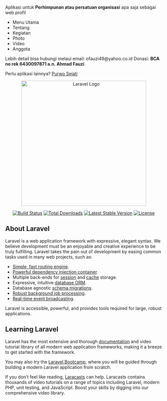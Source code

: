 <p>Aplikasi untuk <b>Perhimpunan atau persatuan organisasi</b> apa saja sebagai web profil</p>
<ul>
    <li>Menu Utama</li>
    <li>Tentang</li>
    <li>Kegiatan</li>
    <li>Photo</li>
    <li>Video</li>
    <li>Anggota</li>
</ul>
<p>
    Lebih detail bisa hubungi melaui email: ofauzi49@yahoo.co.id
    Donasi: <b>BCA no rek 6430097871 a.n. Ahmad Fauzi</b>
</p>

<p>Perlu aplikasi lainnya? <a href="purwosejati.com">Purwo Sejati</a></p>



<p align="center"><a href="https://laravel.com" target="_blank"><img src="https://raw.githubusercontent.com/laravel/art/master/logo-lockup/5%20SVG/2%20CMYK/1%20Full%20Color/laravel-logolockup-cmyk-red.svg" width="400" alt="Laravel Logo"></a></p>

<p align="center">
    <a href="https://github.com/laravel/framework/actions"><img src="https://github.com/laravel/framework/workflows/tests/badge.svg" alt="Build Status"></a>
    <a href="https://packagist.org/packages/laravel/framework"><img src="https://img.shields.io/packagist/dt/laravel/framework" alt="Total Downloads"></a>
    <a href="https://packagist.org/packages/laravel/framework"><img src="https://img.shields.io/packagist/v/laravel/framework" alt="Latest Stable Version"></a>
    <a href="https://packagist.org/packages/laravel/framework"><img src="https://img.shields.io/packagist/l/laravel/framework" alt="License"></a>
</p>

## About Laravel

Laravel is a web application framework with expressive, elegant syntax. We believe development must be an enjoyable and creative experience to be truly fulfilling. Laravel takes the pain out of development by easing common tasks used in many web projects, such as:

- [Simple, fast routing engine](https://laravel.com/docs/routing).
- [Powerful dependency injection container](https://laravel.com/docs/container).
- Multiple back-ends for [session](https://laravel.com/docs/session) and [cache](https://laravel.com/docs/cache) storage.
- Expressive, intuitive [database ORM](https://laravel.com/docs/eloquent).
- Database agnostic [schema migrations](https://laravel.com/docs/migrations).
- [Robust background job processing](https://laravel.com/docs/queues).
- [Real-time event broadcasting](https://laravel.com/docs/broadcasting).

Laravel is accessible, powerful, and provides tools required for large, robust applications.

## Learning Laravel

Laravel has the most extensive and thorough [documentation](https://laravel.com/docs) and video tutorial library of all modern web application frameworks, making it a breeze to get started with the framework.

You may also try the [Laravel Bootcamp](https://bootcamp.laravel.com), where you will be guided through building a modern Laravel application from scratch.

If you don't feel like reading, [Laracasts](https://laracasts.com) can help. Laracasts contains thousands of video tutorials on a range of topics including Laravel, modern PHP, unit testing, and JavaScript. Boost your skills by digging into our comprehensive video library.

